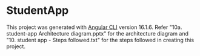# StudentApp

This project was generated with [Angular CLI](https://github.com/angular/angular-cli) version 16.1.6.
Refer "10a. student-app Architecture diagram.pptx" for the architecture diagram and "10. student app - Steps followed.txt" for the steps followed in creating this project.
